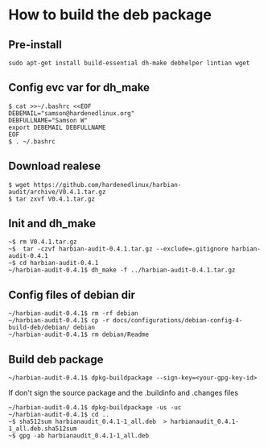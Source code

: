 # How to build the deb package 

## Pre-install 
```
sudo apt-get install build-essential dh-make debhelper lintian wget 
```
## Config evc var for dh_make 
```
$ cat >>~/.bashrc <<EOF
DEBEMAIL="samson@hardenedlinux.org"
DEBFULLNAME="Samson W"
export DEBEMAIL DEBFULLNAME
EOF
$ . ~/.bashrc
```
## Download realese 
```
$ wget https://github.com/hardenedlinux/harbian-audit/archive/V0.4.1.tar.gz
$ tar zxvf V0.4.1.tar.gz 
```
## Init and dh_make
```
~$ rm V0.4.1.tar.gz
~$  tar -czvf harbian-audit-0.4.1.tar.gz --exclude=.gitignore harbian-audit-0.4.1
~$ cd harbian-audit-0.4.1
~/harbian-audit-0.4.1$ dh_make -f ../harbian-audit-0.4.1.tar.gz
```
## Config files of debian dir 
```
~/harbian-audit-0.4.1$ rm -rf debian
~/harbian-audit-0.4.1$ cp -r docs/configurations/debian-config-4-build-deb/debian/ debian
~/harbian-audit-0.4.1$ rm debian/Readme
```

## Build deb package 
```
~/harbian-audit-0.4.1$ dpkg-buildpackage --sign-key=<your-gpg-key-id>
```
If don't sign the source package and the .buildinfo and .changes files
```
~/harbian-audit-0.4.1$ dpkg-buildpackage -us -uc
~/harbian-audit-0.4.1$ cd ..
~$ sha512sum harbianaudit_0.4.1-1_all.deb  > harbianaudit_0.4.1-1_all.deb.sha512sum
~$ gpg -ab harbianaudit_0.4.1-1_all.deb 
```

